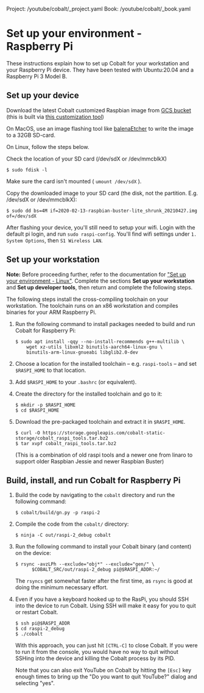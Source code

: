 Project: /youtube/cobalt/_project.yaml
Book: /youtube/cobalt/_book.yaml

# Set up your environment - Raspberry Pi

These instructions explain how to set up Cobalt for your workstation and your
Raspberry Pi device. They have been tested with Ubuntu:20.04 and a Raspberry Pi
3 Model B.

## Set up your device

Download the latest Cobalt customized Raspbian image from <a
href="https://storage.googleapis.com/cobalt-static-storage/2020-02-13-raspbian-buster-lite_shrunk_20210427.img">GCS bucket</a>
(this is built via <a
href="https://github.com/youtube/cobalt/tree/master/tools/raspi_image#readme">this
customization tool</a>)

On MacOS, use an image flashing tool like <a href="https://www.balena.io/etcher/">balenaEtcher</a> to write the image to a 32GB SD-card.

On Linux, follow the steps below.

Check the location of your SD card (/dev/sdX or /dev/mmcblkX)

```
$ sudo fdisk -l
```
Make sure the card isn't mounted ( `umount /dev/sdX` ).

Copy the downloaded image to your SD card (the disk, not the partition. E.g. /dev/sdX or /dev/mmcblkX):

```
$ sudo dd bs=4M if=2020-02-13-raspbian-buster-lite_shrunk_20210427.img of=/dev/sdX
```
After flashing your device, you'll still need to setup your wifi. Login with the
default pi login, and run `sudo raspi-config`. You'll find wifi settings under
`1. System Options`, then `S1 Wireless LAN`.


## Set up your workstation

<aside class="note">
<b>Note:</b> Before proceeding further, refer to the documentation for
<a href="setup-linux.md">"Set up your environment - Linux"</a>. Complete the
sections <b>Set up your workstation</b> and <b>Set up developer tools</b>, then
return and complete the following steps.
</aside>

The following steps install the cross-compiling toolchain on your workstation.
The toolchain runs on an x86 workstation and compiles binaries for your ARM
Raspberry Pi.

1.  Run the following command to install packages needed to build and run
    Cobalt for Raspberry Pi:

    ```
    $ sudo apt install -qqy --no-install-recommends g++-multilib \
        wget xz-utils libxml2 binutils-aarch64-linux-gnu \
        binutils-arm-linux-gnueabi libglib2.0-dev
    ```

1.  Choose a location for the installed toolchain &ndash; e.g. `raspi-tools`
    &ndash; and set `$RASPI_HOME` to that location.

1.  Add `$RASPI_HOME` to your `.bashrc` (or equivalent).

1.  Create the directory for the installed toolchain and go to it:

    ```
    $ mkdir -p $RASPI_HOME
    $ cd $RASPI_HOME
    ```

1.  Download the pre-packaged toolchain and extract it in `$RASPI_HOME`.

    ```
    $ curl -O https://storage.googleapis.com/cobalt-static-storage/cobalt_raspi_tools.tar.bz2
    $ tar xvpf cobalt_raspi_tools.tar.bz2
    ```

    (This is a combination of old raspi tools and a newer one from linaro
     to support older Raspbian Jessie and newer Raspbian Buster)

## Build, install, and run Cobalt for Raspberry Pi

1.  Build the code by navigating to the `cobalt` directory and run the
    following command:

    ```
    $ cobalt/build/gn.py -p raspi-2
    ```

1.  Compile the code from the `cobalt/` directory:

    ```
    $ ninja -C out/raspi-2_debug cobalt
    ```

1.  Run the following command to install your Cobalt binary (and content)
    on the device:

    ```
    $ rsync -avzLPh --exclude="obj*" --exclude="gen/" \
          $COBALT_SRC/out/raspi-2_debug pi@$RASPI_ADDR:~/
    ```

    The `rsyncs` get somewhat faster after the first time, as `rsync` is good at
    doing the minimum necessary effort.

1.  Even if you have a keyboard hooked up to the RasPi, you should SSH
    into the device to run Cobalt. Using SSH will make it easy for you
    to quit or restart Cobalt.

    ```
    $ ssh pi@$RASPI_ADDR
    $ cd raspi-2_debug
    $ ./cobalt
    ```

    With this approach, you can just hit `[CTRL-C]` to close Cobalt. If you
    were to run it from the console, you would have no way to quit without
    SSHing into the device and killing the Cobalt process by its PID.

    Note that you can also exit YouTube on Cobalt by hitting the `[Esc]` key
    enough times to bring up the "Do you want to quit YouTube?" dialog and
    selecting "yes".

